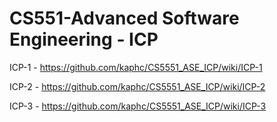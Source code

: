 #  CS551-Advanced Software Engineering - ICP
ICP-1 - https://github.com/kaphc/CS5551_ASE_ICP/wiki/ICP-1

ICP-2 - https://github.com/kaphc/CS5551_ASE_ICP/wiki/ICP-2

ICP-3 - https://github.com/kaphc/CS5551_ASE_ICP/wiki/ICP-3
